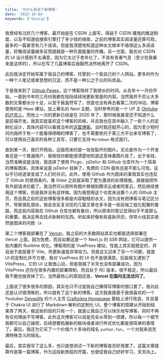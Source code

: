 ```yaml
---
title: '为什么有这个新博客'
date: '2022-10-04'
keywords: ['Gossip']
---
```


我曾经有过好几个博客，最开始是在 CSDN 上面写，得益于 CSDN 魔鬼的推送制度，以及不知道给搜索引擎打了多少钱的缘故，之前的博客其实阅读量还算可观，最多的一篇甚至有几千阅读。但是我清楚地知道这种水文根本不值得这么多阅读量，好像阅读量越多反而就越是一种负面能量的传播。另一方面，我也对 CSDN 的 UI 设计感到不太满意，因为它太过于老年化了，不具有青春气息（至少在我看来是这样的），所以在写了几篇博客后我毅然决然地离开了 CSDN。

此后我决定开始写属于我自己的博客，托管到一个我自己的个人网站，更多的作为一种个人笔记或者思想的沉淀，而不是一种公之于众的叫卖品。

于是我来到了 [Github Pages](https://flower-f.github.io/)，这个博客陪伴了我很长的时间。从去年十一月份开始，一直到今年的三月份我都在陆陆续续地更新里面的内容。当然我并不否认大多数的文章都水分十足，以至于我虽然写了，但是也没有再去看第二次的冲动。博客使用的是 Hexo 建站，加上著名的 Next 主题，当时参考的是一个 UP 主 [Objtube 的卢克儿](https://space.bilibili.com/5104803)，而他上一次的更新已经是在 2020 年了，那时候我甚至还不知道什么是前端开发。我其实挺喜欢这个博客的风格，并且我也在其中融入了一些个人的定制化设计，具体内容可以看我当年的[这篇博客](https://flower-f.github.io/2021/12/01/hexo-prettier/)。当时我还挺开心的，因为至少短时间内我终于有一个能看得顺眼的博客了，也不需要依托于第三方平台来写博客了，可以使用自己喜欢的各种工具写，只要它支持 `Markdown` 格式就行。

直到某一天，我打开网站，迎面而来的是一张张裂开的图片。无论是作为一个开发者还是一个普通用户，我相信你都能很清楚地知道这意味着图片挂了。出于省钱，当然准确说是没钱，我选择了使用 Picgo、jsDelivr 和 Github 仓库作为一个简易的博客图床。具体来说是 jsDelivr 挂掉了，免费的 CDN 服务总是不那么可信，这似乎已经逐渐变成了人们的共识。此外，使用 Github 作为图床的事情其实也违反了 Github 的使用条约，像 Gitee 之前就采取了更为激进的处理措施，直接就把所有外部请求拦截了。我当然可以把所有图片移植到腾讯云或者阿里云，然后继续使用这个博客，但是我并没有这样做。因为我想用这个仓库来设置个人的 Github 主页，而且我之前的这些博客很多都是内容粗糙的水文，因为没有把博客与笔记区分开，导致很乱很杂，我会去反复浏览的几篇文章也多半是一些前端工程化配置的套路，而这些内容我在 Github 仓库也都有备份，所以原来的笔记显得似乎不是那么的重要。我决定再去找点新鲜的东西。听起来好像有些喜新厌旧，但导火线其实依然是图床的问题（x

第二个博客我部署在了 [Vercel](https://blogs-flower-f.vercel.app/)，我之前的大多数网站其实也都是选择部署在 Vercel 上面，因为免费，而且如果这是一个 Next.js 的 SSR 网站，它可以提供一些内置的 Runtime 优化。博客用的是 VuePress 建站，性能上其实挺稳定的，并且由于底层基于 Vite，热更新速度非常给力。但是这又迎来了另一个问题，就是 UI 的定制化并不方便，我对 VuePress 的 UI 也不是很满意。后面我又遇到了 VitePress，它的 UI 让我很心动，但是我搞了半天也没有部署成功，因为 VitePress 还存在很多内置的部署限制，而且处于 RC 版本，很不稳定，所以最后我干脆也放弃掉了它。当然最核心的原因还是，**Vercel 在国内无法访问了**。

上面说了很多很多的原因，其实也只不过是我自己懒得写博客的借口罢了。我对此还是认识很清晰的，所以就有了这个新的博客。这次我直接基于我很喜欢的一个 Youtuber [Devaslife](https://www.youtube.com/devaslife) 的个人主页 [Craftzdog Homepage](https://www.craftz.dog/) 基础上进行改造，并且基于 Chakra UI 进行了 Markdown 解析的定制化 UI。整个博客的搭建从开始到结束弄了两天，做这些的目的只有一个，就是让我自己可以快乐地写博客，同时不再有任何理由不写博客。此外这次博客可以说是完全从零到一搭建，所以每一个细节我都可以自己操控，后续想要拓展新的板块或者进行样式优化都是很简单的事情了。最后，我还为它买了一个价值六十多块的域名 `yunhan.fun`，一个对我来说充满特殊含义的域名。

最后，其实我写了这么多，也只是想测试一下新的博客是否好用罢了。这篇文章就算作是第一篇博客，作为这段新旅程的开篇，也督促我自己好好学习，天天向上。
